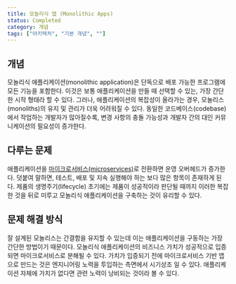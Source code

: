 ```yaml
---
title: 모놀리식 앱 (Monolithic Apps)
status: Completed
category: 개념
tags: ["아키텍처", "기본 개념", ""]
---
```


## 개념

모놀리식 애플리케이션(monolithic application)은 단독으로 배포 가능한 프로그램에 모든 기능을 포함한다. 
이것은 보통 애플리케이션을 만들 때 선택할 수 있는, 가장 간단한 시작 형태라 할 수 있다.
그러나, 애플리케이션의 복잡성이 올라가는 경우, 모놀리스(monoliths)의 유지 및 관리가 더욱 어려워질 수 있다.
동일한 코드베이스(codebase)에서 작업하는 개발자가 많아질수록, 
변경 사항의 충돌 가능성과 개발자 간의 대인 커뮤니케이션의 필요성이 증가한다.

## 다루는 문제

애플리케이션을 [마이크로서비스(microservices)](/ko/microservices-architecture/)로 전환하면 운영 오버헤드가 증가한다. 
덧붙여 말하면, 테스트, 배포 및 지속 실행해야 하는 보다 많은 항목이 존재하게 된다.
제품의 생명주기(lifecycle) 초기에는 제품이 성공적이라 판단될 때까지 
이러한 복잡한 것을 뒤로 미루고 모놀리식 애플리케이션을 구축하는 것이 유리할 수 있다. 

## 문제 해결 방식

잘 설계된 모놀리스는 간결함을 유지할 수 있는데 이는 애플리케이션을 구동하는 가장 간단한 방법이기 때문이다.
모놀리식 애플리케이션의 비즈니스 가치가 성공적으로 입증되면 마이크로서비스로 분해될 수 있다.
가치가 입증되기 전에 마이크로서비스 기반 앱으로 만드는 것은 엔지니어링 노력을 투입하는 측면에서 시기상조 일 수 있다.
애플리케이션 자체에 가치가 없다면 관련 노력이 낭비되는 것이라 볼 수 있다.
